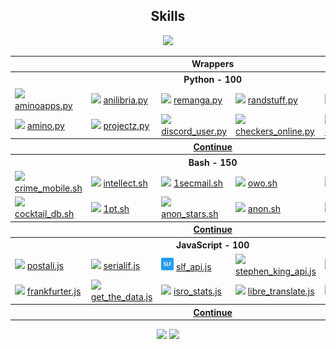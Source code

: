 <body>
  <div align="center">
    <h2> Skills </h2>
    <img src="https://skillicons.dev/icons?i=python,javascript,bash,c,html,css,php,markdown">
  </div>
  <div>
  <table>
    <tr> <th colspan="5">Wrappers</th> </tr>
    <tr> <th colspan="5">Python - 100</th> </tr>
    <tr>
      <td>
        <img src="https://aminoapps.com/static/img/amino-logo-ld.png" height="20px">
        <a href="https://github.com/aurelione/aminoapps.py"> aminoapps.py </a> </td>
      <td>
        <img src="https://anilibria.app/res/icons/ic_anilibria_white.svg" height="20px">
        <a href="https://github.com/aurelione/anilibria.py"> anilibria.py </a> </td>
      <td>
        <img src="https://user-images.githubusercontent.com/77536370/229271639-8d9834f9-b983-470b-833b-35ab9496e93d.svg" height="20px">
        <a href="https://github.com/aurelione/remanga.py"> remanga.py </a> </td>
      <td>
        <img src="https://sun9-66.userapi.com/s/v1/if1/Yaj0rTAS--iQS0Cf_b4Wv3mbHwkjYLRG6MbbwzKqVbg5mL79CHtSJe5OzFm1rTDLKcdfYRxJ.jpg?size=220x220&quality=96&type=album" height="20px">
        <a href="https://github.com/aurelione/randstuff.py"> randstuff.py </a> </td>
      <td>
        <img src="https://i.postimg.cc/cCm4FTYk/svgexport-1-1.png", height="20px">
        <a href="https://github.com/aurelione/author_today.py"> author_today.py </a> </td>
    </tr>
    <tr>
      <td>
        <img src="https://pbs.twimg.com/profile_images/1126922506286325761/x4T2PAkG_400x400.png" height="20px">
        <a href="https://github.com/aurelione/amino.py"> amino.py </a> </td>
      <td>
        <img src="https://play-lh.googleusercontent.com/l85wmjBOqRAwoDaKKO4_aEwjBSZnLTXS52FvlB-yW4Tmp9b48geIM3xcZbBVzNsNQxE" height="20px">
        <a href="https://github.com/aurelione/projectz.py"> projectz.py </a> </td>
      <td>
        <img src="https://discord.com/assets/847541504914fd33810e70a0ea73177e.ico" height="20px">
        <a href="https://github.com/aurelione/discord_user.py"> discord_user.py </a> </td>
      <td>
        <img src="https://play-lh.googleusercontent.com/xBMmaATox_2z_rb76UCJjh89iWITz6Ivqq4FyguM6bpi7429suZHIoB-exrAAJkyrQ" height="20px">
        <a href="https://github.com/aurelione/checkers_online.py"> checkers_online.py </a> </td>
      <td>
        <img src="https://play-lh.googleusercontent.com/TQDa6xjLfzjRV_MtTOsGYHaxEpJ7A5WvEYj7hmTx6bB0Jj6H2tSWiB-cVVT0LDXEaDDP" height="20px">
        <a href="https://github.com/aurelione/one_h_one_online.py"> one_h_one_online.py </a> </td>
    </tr>
    <tr> <th colspan="5"><a href="https://github.com/dee-shar/dee-shar/blob/main/wrappers/python.md"> Continue</a></th> </tr>
    <tr> <th colspan="5">Bash - 150</th> </tr>
    <tr>
      <td>
        <img src="https://forum.crime-mobile.ru/images/logo.png" height="20px">
        <a href="https://github.com/aurelione/crime_mobile.sh"> crime_mobile.sh </a> </td>
      <td>
        <img src="https://play-lh.googleusercontent.com/0hCEdq8rdzS-OSiLRbenLftA_yB9gTfaAP-Pz_UWukqU7hGnZ1wUYYjo3zzZReEQuRk" height="20px">
        <a href="https://github.com/aurelione/intellect.sh"> intellect.sh </a> </td>
      <td>
        <img src="https://web.archive.org/web/20240331023634im_/https://www.1secmail.com/img/logo.png" height="20px">
        <a href="https://github.com/aurelione/1secmail.sh"> 1secmail.sh </a> </td>
      <td>
        <img src="https://user-images.githubusercontent.com/77536370/216816715-8205447d-4111-4b26-9972-b9aea4fa98fe.png" height="20px">
        <a href="https://github.com/aurelione/owo.sh"> owo.sh </a> </td>
      <td>
        <img src="https://user-images.githubusercontent.com/77536370/216817366-0b359fd9-c2ea-4c7c-ba10-a7be237520c4.png" height="20px">
        <a href="https://github.com/aurelione/kick_box.sh"> kick_box.sh </a> </td>
    </tr>
    <tr>
      <td>
        <img src="https://www.thecocktaildb.com/images/logo.png" height="20px">
        <a href="https://github.com/aurelione/cocktail_db.sh"> cocktail_db.sh </a> </td>
      <td>
        <img src="https://raw.githubusercontent.com/paramt/1pt/master/resources/favicon/android-chrome-512x512.png" height="20px">
        <a href="https://github.com/aurelione/1pt.sh"> 1pt.sh </a> </td>
      <td>
        <img src="https://play-lh.googleusercontent.com/bJnYvc5yLIScw4gcbSYj3C006Fr25BiojKFkqOK4cK9P4Vk0iQ-Yj2VpMchu9yCpy0k=w240-h480-rw" height="20px">
        <a href="https://github.com/aurelione/anon_stars.sh"> anon_stars.sh </a> </td>
      <td>
        <img src="https://play-lh.googleusercontent.com/A1OFVt6jVim8d1a3FpEMQJZSEA23Y1URppBxSckBUSVwkKWDkw3lz7EUYtVZCqiWm9g" height="20px">
        <a href="https://github.com/aurelione/anon.sh"> anon.sh </a> </td>
      <td>
        <img src="https://user-images.githubusercontent.com/77536370/221360184-c94cf4db-0f49-45fb-81bd-e9d4763beba5.svg" height="20px">
        <a href="https://github.com/aurelione/temp_number.sh"> temp_number.sh </a> </td>
    </tr>
    <tr> <th colspan="5"><a href="https://github.com/dee-shar/dee-shar/blob/main/wrappers/bash.md"> Continue</a></th> </tr>
    <tr> <th colspan="5">JavaScript - 100</th> </tr>
    <tr>
      <td>
        <img src="https://postali.app/favicon.svg" height="20px">
        <a href="https://github.com/aurelione/postali.js"> postali.js </a> </td>
      <td>
        <img src="https://color.serialif.com/images/favicon.png" height="20px">
        <a href="https://github.com/aurelione/serialif.js"> serialif.js </a> </td>
      <td>
        <img src="https://github.com/slftool/slftool.github.io/blob/master/icon.png?raw=true" height="20px">
        <a href="https://github.com/aurelione/slf_api.js"> slf_api.js </a> </td>
      <td>
        <img src="https://github.com/user-attachments/assets/6a53f6f6-9049-46f5-ba69-16bf0233cd1f" height="20px">
        <a href="https://github.com/aurelione/stephen_king_api.js"> stephen_king_api.js </a> </td>
      <td>
        <img src="https://encrypted-tbn0.gstatic.com/images?q=tbn:ANd9GcSJ72ONndRqb3ljhty-gkZesBoXOuMSAgy8gA&s" height="20px">
        <a href="https://github.com/aurelione/vat_comply.js"> vat_comply.js </a> </td>
    </tr>
    <tr>
      <td>
        <img src="https://frankfurter.dev/favicon.svg?v=1748629791" height="20px">
        <a href="https://github.com/aurelione/frankfurter.js"> frankfurter.js </a> </td>
      <td>
        <img src="https://github.com/user-attachments/assets/733c1eef-8a9f-4e30-acdf-30e6269a6202" height="20px">
        <a href="https://github.com/aurelione/get_the_data.js"> get_the_data.js </a> </td>
      <td>
        <img src="https://isrostats.in/favicon.ico" height="20px">
        <a href="https://github.com/aurelione/isro_stats.js"> isro_stats.js </a> </td>
      <td>
        <img src="https://libretranslate.com/static/icon.svg" height="20px">
        <a href="https://github.com/aurelione/libre_translate.js"> libre_translate.js </a> </td>
      <td>
        <img src="https://github.com/user-attachments/assets/cf229db3-3cf4-41d0-a7ca-95926b6f5160" height="20px">
        <a href="https://github.com/aurelione/logo_types.js"> logo_types.js </a> </td>
    </tr>
    <tr> <th colspan="5"><a href="https://github.com/dee-shar/dee-shar/blob/main/wrappers/javascript.md"> Continue</a></th> </tr>
  </table>
  <div align="center">
    <img src="https://github-readme-stats.vercel.app/api?username=dee-shar&theme=vue-dark&show_icons=true&hide_border=true&count_private=true">
    <img src="https://github-readme-streak-stats.herokuapp.com/?user=dee-shar&theme=vue-dark&hide_border=true"> 
  </div>
  </div>
</body>
